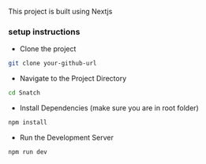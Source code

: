 This project is built using Nextjs

### setup instructions
- Clone the project
```bash
git clone your-github-url
```
- Navigate to the Project Directory
```bash
cd Snatch
```
- Install Dependencies (make sure you are in root folder)
```bash
npm install
```
-  Run the Development Server
```bash
npm run dev
```
